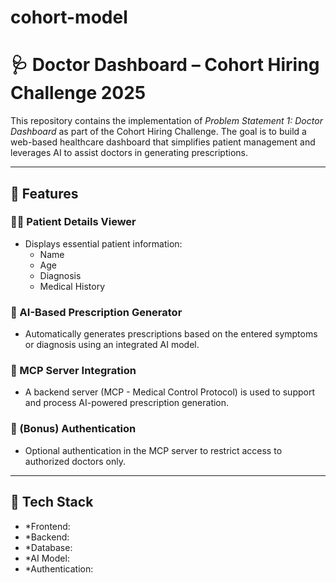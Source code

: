 # cohort-model
# 🩺 Doctor Dashboard – Cohort Hiring Challenge 2025

This repository contains the implementation of *Problem Statement 1: Doctor Dashboard* as part of the Cohort Hiring Challenge. The goal is to build a web-based healthcare dashboard that simplifies patient management and leverages AI to assist doctors in generating prescriptions.

---

## 🚀 Features

### 🧑‍⚕ Patient Details Viewer
- Displays essential patient information:
  - Name
  - Age
  - Diagnosis
  - Medical History

### 💊 AI-Based Prescription Generator
- Automatically generates prescriptions based on the entered symptoms or diagnosis using an integrated AI model.

### 🔗 MCP Server Integration
- A backend server (MCP - Medical Control Protocol) is used to support and process AI-powered prescription generation.

### 🔐 (Bonus) Authentication
- Optional authentication in the MCP server to restrict access to authorized doctors only.

---

## 🧱 Tech Stack

- *Frontend:
- *Backend:
- *Database:
- *AI Model:
- *Authentication:

